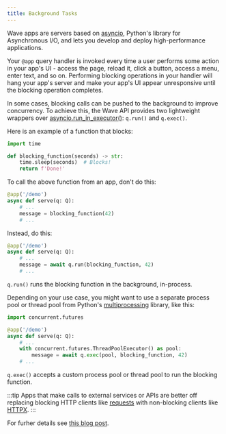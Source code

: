 ```yaml
---
title: Background Tasks
---
```


Wave apps are servers based on [asyncio](https://docs.python.org/3/library/asyncio.html), Python's library for Asynchronous I/O, and lets you develop and deploy high-performance applications.

Your `@app` query handler is invoked every time a user performs some action in your app's UI - access the page, reload it, click a button, access a menu, enter text, and so on. Performing blocking operations in your handler will hang your app's server and make your app's UI appear unresponsive until the blocking operation completes.

In some cases, blocking calls can be pushed to the background to improve concurrency. To achieve this, the Wave API provides two lightweight wrappers over [asyncio.run_in_executor()](https://docs.python.org/3/library/asyncio-eventloop.html#asyncio.loop.run_in_executor): `q.run()` and `q.exec()`.

Here is an example of a function that blocks:

```python {1,4}
import time

def blocking_function(seconds) -> str:
    time.sleep(seconds)  # Blocks!
    return f'Done!'
```

To call the above function from an app, don't do this:

```python {4}
@app('/demo')
async def serve(q: Q):
    # ...
    message = blocking_function(42)
    # ...
```

Instead, do this:

```python {4}
@app('/demo')
async def serve(q: Q):
    # ...
    message = await q.run(blocking_function, 42)
    # ...
```

`q.run()` runs the blocking function in the background, in-process.

Depending on your use case, you might want to use a separate process pool or thread pool from Python's [multiprocessing](https://docs.python.org/3/library/multiprocessing.html) library, like this:

```python {1,6-7}
import concurrent.futures

@app('/demo')
async def serve(q: Q):
    # ...
    with concurrent.futures.ThreadPoolExecutor() as pool:
        message = await q.exec(pool, blocking_function, 42)
    # ...
```

`q.exec()` accepts a custom process pool or thread pool to run the blocking function.

:::tip
Apps that make calls to external services or APIs are better off replacing blocking HTTP clients like [requests](https://requests.readthedocs.io/en/master/) with non-blocking clients like [HTTPX](https://www.python-httpx.org/async/).
:::

For furher details see [this blog post](https://medium.com/@unusualcode/background-jobs-in-wave-or-how-not-to-kill-your-ui-ae1fed95693a).
